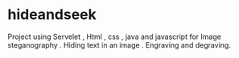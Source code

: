 # hideandseek
Project using Servelet  , Html , css , java and javascript  for Image steganography . Hiding text in an image . Engraving and degraving.
